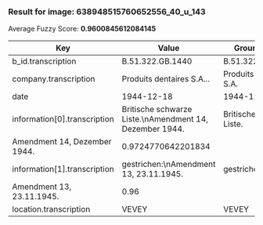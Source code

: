 ### Result for image: 638948515760652556_40_u_143
Average Fuzzy Score: **0.9600845612084145**
<small>

| Key | Value | Ground Truth | Score |
| --- | --- | --- | --- |
| b_id.transcription | B.51.322.GB.1440 | B.51.322.GB.1440. | 0.9696969696969697 |
| company.transcription | Produits dentaires S.A... | Produits dentaires S.A. | 0.9583333333333335 |
| date | 1944-12-18 | 1944-12-16 | 0.9 |
| information[0].transcription | Britische schwarze Liste.\nAmendment 14, Dezember 1944. | Britische schwarze Liste.
Amendment 14, Dezember 1944. | 0.9724770642201834 |
| information[1].transcription | gestrichen:\nAmendment 13, 23.11.1945. | gestrichen:
Amendment 13, 23.11.1945. | 0.96 |
| location.transcription | VEVEY | VEVEY | 1.0 |

</small>
